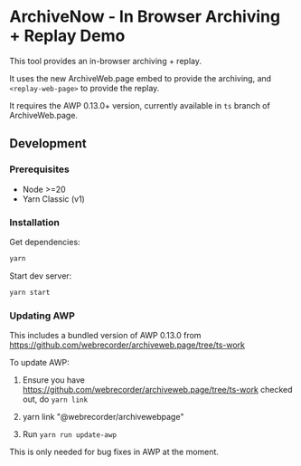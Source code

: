 # ArchiveNow - In Browser Archiving + Replay Demo

This tool provides an in-browser archiving + replay.

It uses the new ArchiveWeb.page embed <archive-web-page> to provide the archiving,
and `<replay-web-page>` to provide the replay.

It requires the AWP 0.13.0+ version, currently available in `ts` branch of ArchiveWeb.page.

## Development

### Prerequisites

- Node >=20
- Yarn Classic (v1)

### Installation

Get dependencies:

```sh
yarn
```

Start dev server:

```sh
yarn start
```

### Updating AWP

This includes a bundled version of AWP 0.13.0 from https://github.com/webrecorder/archiveweb.page/tree/ts-work

To update AWP:

1) Ensure you have https://github.com/webrecorder/archiveweb.page/tree/ts-work checked out, do `yarn link`

2) yarn link "@webrecorder/archivewebpage"

3) Run `yarn run update-awp`

This is only needed for bug fixes in AWP at the moment.
